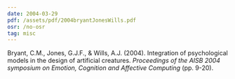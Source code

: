 ```yaml
---
date: 2004-03-29
pdf: /assets/pdf/2004bryantJonesWills.pdf
osr: /no-osr
tag: misc
---
```


Bryant, C.M., Jones, G.J.F., & Wills, A.J. (2004). Integration of psychological models in the design of artificial creatures. _Proceedings of the AISB 2004 symposium on Emotion, Cognition and Affective Computing_ (pp. 9-20).




